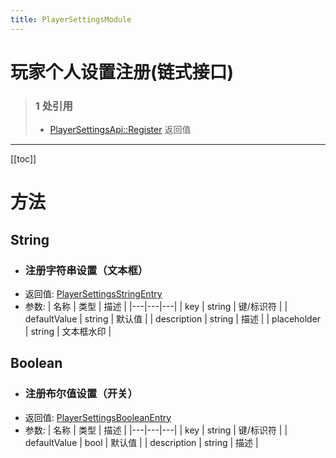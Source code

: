 ```yaml
---
title: PlayerSettingsModule
---
```


# 玩家个人设置注册(链式接口)

> ### 1 处引用
> - [PlayerSettingsApi::Register](../types/PlayerSettingsApi.md#register) 返回值
---

[[toc]]

# 方法
## String
- ### 注册字符串设置（文本框）
- 返回值: [PlayerSettingsStringEntry](../types/PlayerSettingsStringEntry.md)
- 参数:
    | 名称 | 类型 | 描述 |
    |---|---|---|
   | key | string | 键/标识符 |
   | defaultValue | string | 默认值 |
   | description | string | 描述 |
   | placeholder | string | 文本框水印 |
## Boolean
- ### 注册布尔值设置（开关）
- 返回值: [PlayerSettingsBooleanEntry](../types/PlayerSettingsBooleanEntry.md)
- 参数:
    | 名称 | 类型 | 描述 |
    |---|---|---|
   | key | string | 键/标识符 |
   | defaultValue | bool | 默认值 |
   | description | string | 描述 |